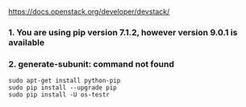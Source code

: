 https://docs.openstack.org/developer/devstack/

### 1. You are using pip version 7.1.2, however version 9.0.1 is available
### 2. generate-subunit: command not found
```
sudo apt-get install python-pip
sudo pip install --upgrade pip
sudo pip install -U os-testr
```